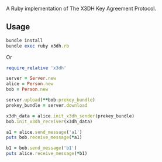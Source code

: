 A Ruby implementation of The X3DH Key Agreement Protocol.

## Usage

```ruby
bundle install
bundle exec ruby x3dh.rb
```

Or

```ruby
require_relative 'x3dh'

server = Server.new
alice = Person.new
bob = Person.new

server.upload(**bob.prekey_bundle)
prekey_bundle = server.download

x3dh_data = alice.init_x3dh_sender(prekey_bundle)
bob.init_x3dh_receiver(x3dh_data)

a1 = alice.send_message('a1')
puts bob.receive_message(*a1)

b1 = bob.send_message('b1')
puts alice.receive_message(*b1)
```


